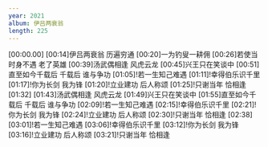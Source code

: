 ```yaml
---
year: 2021
album: 伊吕两衰翁
length: 225
---
```

[00:00.00]
[00:14]伊吕两衰翁 历遍穷通
[00:20]一为钓叟一耕佣
[00:26]若使当时身不遇 老了英雄
[00:39]汤武偶相逢 风虎云龙
[00:45]兴王只在笑谈中
[00:51]直至如今千载后 千载后 谁与争功
[01:05]!若一生知己难遇
[01:11]!幸得伯乐识千里
[01:17]!你为长剑 我为锋
[01:20]!立业建功 后人称颂
[01:25]!只谢当年 恰相逢
[01:32]
[01:43]汤武偶相逢 风虎云龙
[01:49]兴王只在笑谈中
[01:55]直至如今千载后 千载后 谁与争功
[02:09]!若一生知己难遇
[02:15]!幸得伯乐识千里
[02:21]!你为长剑 我为锋
[02:24]!立业建功 后人称颂
[02:30]!只谢当年 恰相逢
[02:38]
[03:01]!若一生知己难遇
[03:06]!幸得伯乐识千里
[03:12]!你为长剑 我为锋
[03:16]!立业建功 后人称颂
[03:21]!只谢当年 恰相逢
